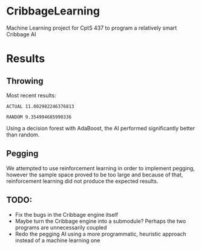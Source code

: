 # CribbageLearning
Machine Learning project for CptS 437 to program a relatively smart Cribbage AI

# Results
## Throwing 
Most recent results:
    
    ACTUAL 11.002982246376813
    
    RANDOM 9.354994685990336

Using a decision forest with AdaBoost, the AI performed significantly better than random. 

## Pegging
We attempted to use reinforcement learning in order to implement pegging, however the sample space proved to be too large and because of that, reinforcement learning did not produce the expected results.

## TODO:
- Fix the bugs in the Cribbage engine itself
- Maybe turn the Cribbage engine into a submodule? Perhaps the two programs are unnecessarily coupled
- Redo the pegging AI using a more programmatic, heuristic approach instead of a machine learning one
